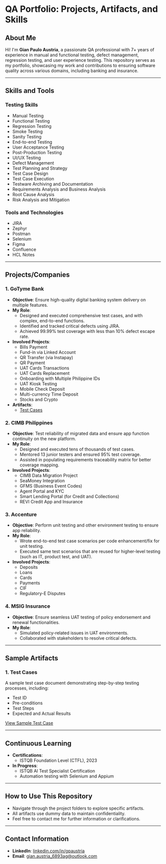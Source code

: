 # QA Portfolio: Projects, Artifacts, and Skills

## About Me
Hi! I'm **Gian Paulo Austria**, a passionate QA professional with 7+ years of experience in manual and functional testing, defect management, regression testing, and user experience testing. This repository serves as my portfolio, showcasing my work and contributions to ensuring software quality across various domains, including banking and insurance.

---

## Skills and Tools

### **Testing Skills**
- Manual Testing
- Functional Testing
- Regression Testing
- Smoke Testing
- Sanity Testing
- End-to-end Testing
- User Acceptance Testing
- Post-Production Testing
- UI/UX Testing
- Defect Management
- Test Planning and Strategy
- Test Case Design
- Test Case Execution
- Testware Archiving and Documentation
- Requirements Analysis and Business Analysis
- Root Cause Analysis
- Risk Analysis and Mitigation

### **Tools and Technologies**
- JIRA
- Zephyr
- Postman
- Selenium
- Figma
- Confluence
- HCL Notes

---

## Projects/Companies

### **1. GoTyme Bank**
- **Objective**: Ensure high-quality digital banking system delivery on multiple features.
- **My Role**:
  - Designed and executed comprehensive test cases, and with complex, end-to-end functions.
  - Identified and tracked critical defects using JIRA.
  - Achieved 99.99% test coverage with less than 10% defect escape rate.
- **Involved Projects**:
  - Bills Payment
  - Fund-in via Linked Account
  - QR Transfer (via Instapay)
  - QR Payment
  - UAT Cards Transactions
  - UAT Cards Replacement
  - Onboarding with Multiple Philippine IDs
  - UAT Kiosk Testing
  - Mobile Check Deposit
  - Multi-currency Time Deposit
  - Stocks and Crypto
- **Artifacts**:
  - [Test Cases](./Sample_Exec_Test_Cases.xlsx)

### **2. CIMB Philippines**
- **Objective**: Test reliability of migrated data and ensure app function continuity on the new platform.
- **My Role**:
  - Designed and executed tens of thousands of test cases.
  - Mentored 13 junior testers and ensured 95% test coverage.
  - Assisted in populating requirements traceability matrix for better coverage mapping.
- **Involved Projects**:
  - CIMB Data Migration Project
  - SeaMoney Integration
  - GFMS (Business Event Codes)
  - Agent Portal and KYC
  - Smart Lending Portal (for Credit and Collections)
  - REVI Credit App and Insurance

### **3. Accenture**
- **Objective**: Perform unit testing and other environment testing to ensure app reliability.
- **My Role**:
  - Wrote end-to-end test case scenarios per code enhancement/fix for unit testing.
  - Executed same test scenarios that are reused for higher-level testing (such as IT, product test, and UAT).
- **Involved Projects**:
  - Deposits
  - Loans
  - Cards
  - Payments
  - CIF
  - Regulatory-E Disputes

### **4. MSIG Insurance**
- **Objective**: Ensure seamless UAT testing of policy endorsement and renewal functionalities.
- **My Role**:
  - Simulated policy-related issues in UAT environments.
  - Collaborated with stakeholders to resolve critical defects.

---

## Sample Artifacts

### **1. Test Cases**
A sample test case document demonstrating step-by-step testing processes, including:
- Test ID
- Pre-conditions
- Test Steps
- Expected and Actual Results

[View Sample Test Case](./Sample_Exec_Test_Cases.xlsx)

---

## Continuous Learning
- **Certifications**:
  - ISTQB Foundation Level (CTFL), 2023
- **In Progress**:
  - ISTQB AI Test Specialist Certification
  - Automation testing with Selenium and Appium

---

## How to Use This Repository
- Navigate through the project folders to explore specific artifacts.
- All artifacts use dummy data to maintain confidentiality.
- Feel free to contact me for further information or clarifications.

---

## Contact Information
- **LinkedIn**: [linkedin.com/in/gpaustria](https://linkedin.com/in/gpaustria)
- **Email**: [gian.austria_6893ag@outlook.com](mailto:gian.austria_6893ag@outlook.com)
